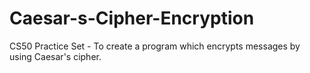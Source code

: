 # Caesar-s-Cipher-Encryption
CS50 Practice Set - To create a program which encrypts messages by using Caesar's cipher.
